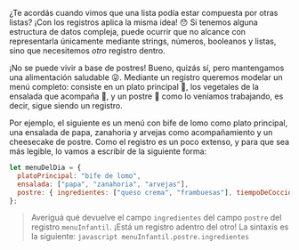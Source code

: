 ¿Te acordás cuando vimos que una lista podía estar compuesta por otras listas? ¡Con los registros aplica la misma idea! :hushed: Si tenemos alguna estructura de datos compleja, puede ocurrir que no alcance con representarla únicamente mediante strings, números, booleanos y listas, sino que necesitemos _otro_ registro dentro.

¡No se puede vivir a base de postres! Bueno, quizás sí, pero mantengamos una alimentación saludable :stuck_out_tongue_winking_eye:. Mediante un registro queremos modelar un menú completo: consiste en un plato principal :curry:, los vegetales de la ensalada que acompaña :tomato:, y un postre :custard: como lo veníamos trabajando, es decir, sigue siendo un registro.

Por ejemplo, el siguiente es un menú con bife de lomo como plato principal, una ensalada de papa, zanahoria y arvejas como acompañamiento y un cheesecake de postre. Como el registro es un poco extenso, y para que sea más legible, lo vamos a escribir de la siguiente forma:

```javascript
let menuDelDia = {
  platoPrincipal: "bife de lomo",
  ensalada: ["papa", "zanahoria", "arvejas"],
  postre: { ingredientes: ["queso crema", "frambuesas"], tiempoDeCoccion: 80 }
};
```

> Averiguá qué devuelve el campo `ingredientes` del campo `postre` del registro `menuInfantil`. ¡Está un registro adentro del otro! La sintaxis es la siguiente:
> `javascript
  menuInfantil.postre.ingredientes`
